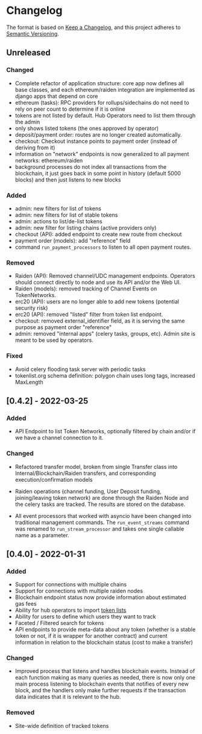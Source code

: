 # Changelog

The format is based on [Keep a Changelog](https://keepachangelog.com/en/1.0.0/),
and this project adheres to [Semantic Versioning](https://semver.org/spec/v2.0.0.html).

## Unreleased


### Changed
  - Complete refactor of application structure: core app now defines
    all base classes, and each ethereum/raiden integration are
    implemented as django apps that depend on core
  - ethereum (tasks): RPC providers for rollups/sidechains do not
    need to rely on peer count to determine if it is online
  - tokens are not listed by default. Hub Operators need to
    list them through the admin
  - only shows listed tokens (the ones approved by operator)
  - deposit/payment order: routes are no longer created automatically.
  - checkout: Checkout instance points to payment order (instead of
    deriving from it)
  - information on "network" endpoints is now generalized to all
    payment networks: ethereum/raiden
  - background processes do not index all transactions from the
    blockchain, it just goes back in some point in history (default
    5000 blocks) and then just listens to new blocks

### Added

  - admin: new filters for list of tokens
  - admin: new filters for list of stable tokens
  - admin: actions to list/de-list tokens
  - admin: new filter for listing chains (active providers only)
  - checkout (API): added endpoint to create new route from checkout
  - payment order (models): add "reference" field
  - command `run_payment_processors` to listen to all open payment routes.

### Removed
  - Raiden (API): Removed channel/UDC management endpoints. Operators
    should connect directly to node and use its API and/or the Web UI.
  - Raiden (models): removed tracking of Channel Events on TokenNetworks.
  - erc20 (API): users are no longer able to add new tokens (potential
    security risk)
  - erc20 (API): removed "listed" filter from token list endpoint.
  - checkout: removed external_identifier field, as it is serving the
    same purpose as payment order "reference"
  - admin: removed "internal apps" (celery tasks, groups, etc). Admin
    site is meant to be used by operators.

### Fixed
  - Avoid celery flooding task server with periodic tasks
  - tokenlist.org schema definition: polygon chain uses long tags,
    increased MaxLength


## [0.4.2] - 2022-03-25

### Added
 - API Endpoint to list Token Networks, optionally filtered by chain
   and/or if we have a channel connection to it.


### Changed

 - Refactored transfer model, broken from single Transfer class into
   Internal/Blockchain/Raiden transfers, and corresponding
   execution/confirmation models

 - Raiden operations (channel funding, User Deposit funding,
   joining/leaving token network) are done through the Raiden Node and
   the celery tasks are tracked. The results are stored on the
   database.

 - All event processors that worked with asyncio have been changed
   into traditional management commands. The `run_event_streams`
   command was renamed to `run_stream_processor` and takes one single
   callable name as a parameter.


## [0.4.0] - 2022-01-31

### Added

 - Support for connections with multiple chains
 - Support for connections with multiple raiden nodes
 - Blockchain endpoint status now provide information about estimated
   gas fees
 - Ability for hub operators to import [token
   lists](https://tokenlists.org)
 - Ability for users to define which users they want to track
 - Faceted / Filtered search for tokens
 - API endpoints to provide meta-data about any token (whether is a
   stable token or not, if it is wrapper for another contract) and
   current information in relation to the blockchain status (cost to
   make a transfer)

### Changed
 - Improved process that listens and handles blockchain events.
   Instead of each function making as many queries as needed, there is
   now only one main process listening to blockchain events that
   notifies of every new block, and the handlers only make further
   requests if the transaction data indicates that it is relevant to
   the hub.

### Removed
 - Site-wide definition of tracked tokens
